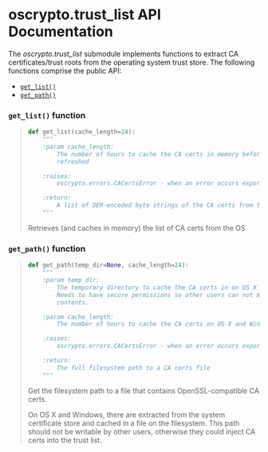 # oscrypto.trust_list API Documentation

The *oscrypto.trust_list* submodule implements functions to extract CA
certificates/trust roots from the operating system trust store. The following
functions comprise the public API:

 - [`get_list()`](#get_list-function)
 - [`get_path()`](#get_path-function)

### `get_list()` function

> ```python
> def get_list(cache_length=24):
>     """
>     :param cache_length:
>         The number of hours to cache the CA certs in memory before they are
>         refreshed
>
>     :raises:
>         oscrypto.errors.CACertsError - when an error occurs exporting/locating certs
>
>     :return:
>         A list of DER-encoded byte strings of the CA certs from the OS
>     """
> ```
>
> Retrieves (and caches in memory) the list of CA certs from the OS

### `get_path()` function

> ```python
> def get_path(temp_dir=None, cache_length=24):
>     """
>     :param temp_dir:
>         The temporary directory to cache the CA certs in on OS X and Windows.
>         Needs to have secure permissions so other users can not modify the
>         contents.
>
>     :param cache_length:
>         The number of hours to cache the CA certs on OS X and Windows
>
>     :raises:
>         oscrypto.errors.CACertsError - when an error occurs exporting/locating certs
>
>     :return:
>         The full filesystem path to a CA certs file
>     """
> ```
>
> Get the filesystem path to a file that contains OpenSSL-compatible CA certs.
>
> On OS X and Windows, there are extracted from the system certificate store
> and cached in a file on the filesystem. This path should not be writable
> by other users, otherwise they could inject CA certs into the trust list.
